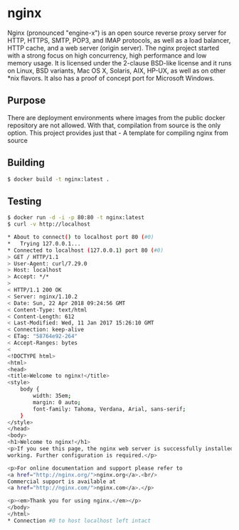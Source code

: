 # nginx
Nginx (pronounced "engine-x") is an open source reverse proxy server for HTTP, HTTPS, SMTP, POP3, and IMAP protocols, as well as a load balancer, HTTP cache, and a web server (origin server). The nginx project started with a strong focus on high concurrency, high performance and low memory usage. It is licensed under the 2-clause BSD-like license and it runs on Linux, BSD variants, Mac OS X, Solaris, AIX, HP-UX, as well as on other *nix flavors. It also has a proof of concept port for Microsoft Windows.

## Purpose
There are deployment environments where images from the public docker repository are not allowed. With that, compilation from source is the only option. This project provides just that - A template for compiling nginx from source

## Building
```bash
$ docker build -t nginx:latest .
```

## Testing
```bash
$ docker run -d -i -p 80:80 -t nginx:latest
$ curl -v http://localhost

* About to connect() to localhost port 80 (#0)
*   Trying 127.0.0.1...
* Connected to localhost (127.0.0.1) port 80 (#0)
> GET / HTTP/1.1
> User-Agent: curl/7.29.0
> Host: localhost
> Accept: */*
>
< HTTP/1.1 200 OK
< Server: nginx/1.10.2
< Date: Sun, 22 Apr 2018 09:24:56 GMT
< Content-Type: text/html
< Content-Length: 612
< Last-Modified: Wed, 11 Jan 2017 15:26:10 GMT
< Connection: keep-alive
< ETag: "58764e92-264"
< Accept-Ranges: bytes
<
<!DOCTYPE html>
<html>
<head>
<title>Welcome to nginx!</title>
<style>
    body {
        width: 35em;
        margin: 0 auto;
        font-family: Tahoma, Verdana, Arial, sans-serif;
    }
</style>
</head>
<body>
<h1>Welcome to nginx!</h1>
<p>If you see this page, the nginx web server is successfully installed and
working. Further configuration is required.</p>

<p>For online documentation and support please refer to
<a href="http://nginx.org/">nginx.org</a>.<br/>
Commercial support is available at
<a href="http://nginx.com/">nginx.com</a>.</p>

<p><em>Thank you for using nginx.</em></p>
</body>
</html>
* Connection #0 to host localhost left intact
```



